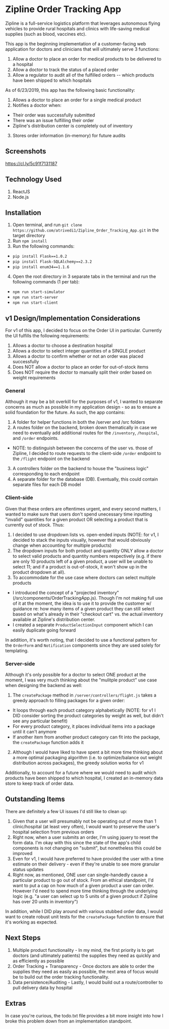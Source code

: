 # Zipline Order Tracking App
Zipline is a full-service logistics platform that leverages autonomous flying vehicles to provide rural hospitals and clinics with life-saving medical supplies (such as blood, vaccines etc).

This app is the beginning implementation of a customer-facing web application for doctors and clinicians that will ultimately serve 3 functions:

1) Allow a doctor to place an order for medical products to be delivered to a hospital
2) Allow a doctor to track the status of a placed order
3) Allow a regulator to audit all of the fulfilled orders -- which products have been shipped to which hospitals

As of 6/23/2019, this app has the following basic functionality:
1) Allows a doctor to place an order for a single medical product
2) Notifies a doctor when:
 - Their order was successfully submitted
 - There was an issue fulfilling their order
 - Zipline's distribution center is completely out of inventory
3) Stores order information (in-memory) for future audits

## Screenshots
https://cl.ly/5c91f7131187

## Technology Used
1) ReactJS 
2) Node.js

## Installation
1) Open terminal, and run `git clone https://github.com/atrivedi1/Zipline_Order_Tracking_App.git` in the target directory
2) Run `npm install`
3) Run the following commands: 
  - `pip install Flask==1.0.2`
  - `pip install Flask-SQLAlchemy==2.3.2`
  - `pip install enum34==1.1.6`
4) Open the root directory in 3 separate tabs in the terminal and run the following commands (1 per tab):
  - `npm run start-simulator`
  - `npm run start-server` 
  - `npm run start-client`

## v1 Design/Implementation Considerations
For v1 of this app, I decided to focus on the Order UI in particular. Currently the UI fulfills the following requirements:

1) Allows a doctor to choose a destination hospital
2) Allows a doctor to select integer quantities of a SINGLE product
3) Allows a doctor to confirm whether or not an order was placed successfully
4) Does NOT allow a doctor to place an order for out-of-stock items
5) Does NOT require the doctor to manually split their order based on weight requirements

### General
Although it may be a bit overkill for the purposes of v1, I wanted to separate concerns as much as possible in my application design - so as to ensure a solid foundation for the future. As such, the app contains:

1) A folder for helper functions in both the /server and /src folders
2) A routes folder on the backend, broken down thematically in case we need to eventually add additional routes for the `/inventory`, `/hospital`, and `/order` endpoints. 
 - NOTE: to distinguish between the concerns of the user vs. those of Zipline, I decided to route requests to the client-side `/order` endpoint to the `/flight` endpoint on the backend
3) A controllers folder on the backend to house the "business logic" corresponding to each endpoint
4) A separate folder for the database (DB). Eventually, this could contain separate files for each DB model

### Client-side
Given that these orders are oftentimes urgent, and every second matters, I wanted to make sure that users don't spend unecessary time inputting "invalid" quantities for a given product OR selecting a product that is currently out of stock. Thus:

1) I decided to use dropdown lists vs. open-ended inputs (NOTE: for v1, I decided to stack the inputs visually, however that would obviously change when accounting for multiple products)
2) The dropdown inputs for both product and quantity ONLY allow a doctor to select valid products and quantity numbers respectively (e.g. if there are only 10 products left of a given product, a user will be unable to select 11; and if a product is out-of-stock, it won't show up in the product dropdown at all).
3) To accommodate for the use case where doctors can select multiple products
  - I introduced the concept of a "projected inventory" (/src/components/OrderTrackingApp.js). Though I'm not making full use of it at the moment, the idea is to use it to provide the customer w/ guidance re: how many items of a given product they can still select based on what's already in their "checkout cart" vs. the actual inventory available at Zipline's distribution center. 
  - I created a separate `ProductSelectionInput` component which I can easily duplicate going forward

In addition, it's worth noting, that I decided to use a functional pattern for the `OrderForm` and `Notification` components since they are used solely for templating. 

### Server-side
Although it's only possible for a doctor to select ONE product at the moment, I was very much thinking about the "mulitple product" use case when designing the backend as well: 

1) The `createPackage` method in `/server/controllers/flight.js` takes a greedy approach to filling packages for a given order:
 - It loops through each product category alphabetically (NOTE: for v1 I DID consider sorting the product categories by weight as well, but didn't see any particular benefit)
 - For every product category, it places individual items into a package until it can't anymore
 - If another item from another product category can fit into the package, the `createPackage` function adds it
2) Although I would have liked to have spent a bit more time thinking about a more optimal packaging algorithm (i.e. to optimize/balance out weight distribution across packages), the greedy solution works for v1

Additionally, to account for a future where we would need to audit which products have been shipped to which hospital, I created an in-memory data store to keep track of order data. 

## Outstanding Items
There are definitely a few UI issues I'd still like to clean up:

1) Given that a user will presumably not be operating out of more than 1 clinic/hospital (at least very often), I would want to preserve the user's hospital selection from previous orders
2) Right now, when a user submits an order, I'm using jquery to reset the form data. I'm okay with this since the state of the app's child components is not changing on "submit", but nonetheless this could be improved
3) Even for v1, I would have preferred to have provided the user with a time estimate on their delivery - even if they're unable to see more granular status updates
4) Right now, as mentioned, ONE user can single-handedly cause a particular product to go out of stock. From an ethical standpoint, I'd want to put a cap on how much of a given product a user can order. However I'd need to spend more time thinking through the underlying logic (e.g. "a user can select up to 5 units of a given product if Zipline has over 20 units in inventory")

In addition, while I DID play around with various stubbed order data, I would want to create robust unit tests for the `createPackage` function to ensure that it's working as expected. 

## Next Steps
1) Multiple product functionality - In my mind, the first priority is to get doctors (and ultimately patients) the supplies they need as quickly and as efficiently as possible
2) Order Tracking + Transparency - Once doctors are able to order the supplies they need as easily as possible, the next area of focus would be to build out the order tracking functionality. 
3) Data persistence/Auditing - Lastly, I would build out a route/controller to pull delivery data by hospital 

## Extras
In case you're curious, the todo.txt file provides a bit more insight into how I broke this problem down from an implementation standpoint. 
